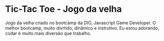 # Tic-Tac Toe - Jogo da velha
Jogo da velha criado no bootcamp da DIO, Javascript Game Developer. O melhor bootcamp, muito divrtido, dinâmico e instrutivo. Eu estou adorando, codar é muito mais diversão que trabalho.
